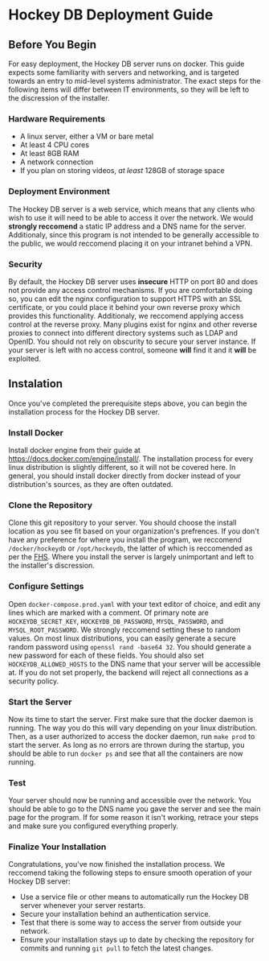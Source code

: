 # Hockey DB Deployment Guide
## Before You Begin
For easy deployment, the Hockey DB server runs on docker. This guide expects some familiarity with servers and networking, and is targeted towards an entry to mid-level systems administrator. The exact steps for the following items will differ between IT environments, so they will be left to the discression of the installer.
### Hardware Requirements
- A linux server, either a VM or bare metal
- At least 4 CPU cores
- At least 8GB RAM
- A network connection
- If you plan on storing videos, *at least* 128GB of storage space
### Deployment Environment
The Hockey DB server is a web service, which means that any clients who wish to use it will need to be able to access it over the network. We would **strongly reccomend** a static IP address and a DNS name for the server. Additionaly, since this program is not intended to be generally accessible to the public, we would reccomend placing it on your intranet behind a VPN.
### Security
By default, the Hockey DB server uses **insecure** HTTP on port 80 and does not provide any access control mechanisms. If you are comfortable doing so, you can edit the nginx configuration to support HTTPS with an SSL certificate, or you could place it behind your own reverse proxy which provides this functionality. Additionaly, we reccomend applying access control at the reverse proxy. Many plugins exist for nginx and other reverse proxies to connect into different directory systems such as LDAP and OpenID. You should not rely on obscurity to secure your server instance. If your server is left with no access control, someone **will** find it and it **will** be exploited.

## Instalation
Once you've completed the prerequisite steps above, you can begin the installation process for the Hockey DB server.
### Install Docker
Install docker engine from their guide at https://docs.docker.com/engine/install/. The installation process for every linux distribution is slightly different, so it will not be covered here. In general, you should install docker directly from docker instead of your distribution's sources, as they are often outdated.
### Clone the Repository
Clone this git repository to your server. You should choose the install location as you see fit based on your organization's prefrences. If you don't have any preference for where you install the program, we reccomend `/docker/hockeydb` or `/opt/hockeydb`, the latter of which is reccomended as per the [FHS](https://refspecs.linuxfoundation.org/fhs.shtml). Where you install the server is largely unimportant and left to the installer's discression.
### Configure Settings
Open `docker-compose.prod.yaml` with your text editor of choice, and edit any lines which are marked with a comment. Of primary note are `HOCKEYDB_SECRET_KEY`, `HOCKEYDB_DB_PASSWORD`, `MYSQL_PASSWORD`, and `MYSQL_ROOT_PASSWORD`. We strongly reccomend setting these to random values. On most linux distributions, you can easily generate a secure random password using `openssl rand -base64 32`. You should generate a new password for each of these fields. You should also set `HOCKEYDB_ALLOWED_HOSTS` to the DNS name that your server will be accessible at. If you do not set properly, the backend will reject all connections as a security policy.
### Start the Server
Now its time to start the server. First make sure that the docker daemon is running. The way you do this will vary depending on your linux distribution. Then, as a user authorized to access the docker daemon, run `make prod` to start the server. As long as no errors are thrown during the startup, you should be able to run `docker ps` and see that all the containers are now running.
### Test
Your server should now be running and accessible over the network. You should be able to go to the DNS name you gave the server and see the main page for the program. If for some reason it isn't working, retrace your steps and make sure you configured everything properly. 
### Finalize Your Installation
Congratulations, you've now finished the installation process. We reccomend taking the following steps to ensure smooth operation of your Hockey DB server:
- Use a service file or other means to automatically run the Hockey DB server whenever your server restarts.
- Secure your installation behind an authentication service.
- Test that there is some way to access the server from outside your network.
- Ensure your installation stays up to date by checking the repository for commits and running `git pull` to fetch the latest changes.